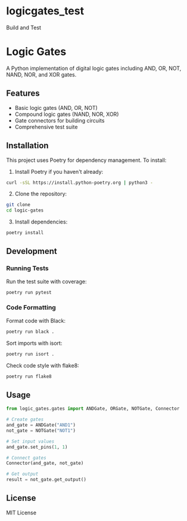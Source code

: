 # logicgates_test
Build and Test

# Logic Gates

A Python implementation of digital logic gates including AND, OR, NOT, NAND, NOR, and XOR gates.

## Features

- Basic logic gates (AND, OR, NOT)
- Compound logic gates (NAND, NOR, XOR)
- Gate connectors for building circuits
- Comprehensive test suite

## Installation

This project uses Poetry for dependency management. To install:

1. Install Poetry if you haven't already:
```bash
curl -sSL https://install.python-poetry.org | python3 -
```

2. Clone the repository:
```bash
git clone 
cd logic-gates
```

3. Install dependencies:
```bash
poetry install
```

## Development

### Running Tests

Run the test suite with coverage:

```bash
poetry run pytest
```

### Code Formatting

Format code with Black:
```bash
poetry run black .
```

Sort imports with isort:
```bash
poetry run isort .
```

Check code style with flake8:
```bash
poetry run flake8
```

## Usage

```python
from logic_gates.gates import ANDGate, ORGate, NOTGate, Connector

# Create gates
and_gate = ANDGate("AND1")
not_gate = NOTGate("NOT1")

# Set input values
and_gate.set_pins(1, 1)

# Connect gates
Connector(and_gate, not_gate)

# Get output
result = not_gate.get_output()
```

## License

MIT License
